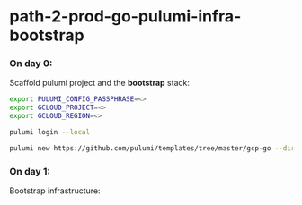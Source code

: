 # path-2-prod-go-pulumi-infra-bootstrap

### On day 0:

Scaffold pulumi project and the **bootstrap** stack:

```sh
export PULUMI_CONFIG_PASSPHRASE=<>
export GCLOUD_PROJECT=<>
export GCLOUD_REGION=<>

pulumi login --local

pulumi new https://github.com/pulumi/templates/tree/master/gcp-go --dir ./ --force --secrets-provider passphrase --name path-2-prod-infra-bootstrap --stack bootstrap --description "Bootstraps Day 1 Infrastructure"
```

### On day 1:

Bootstrap infrastructure:

```sh

```